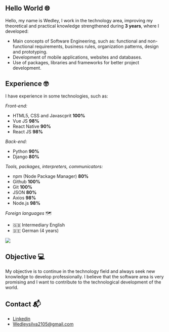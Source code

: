 ## Hello World 🌐

Hello, my name is Wedley, I work in the technology area, improving my theoretical and practical knowledge strengthened during **3 years**, where I developed:

- Main concepts of Software Engineering, such as: functional and non-functional requirements, business rules, organization patterns, design and prototyping.
- Development of mobile applications, websites and databases.
- Use of packages, libraries and frameworks for better project development.


## Experience 🤓
I have experience in some technologies, such as:

*Front-end:*
- HTML5, CSS and Javascprit **100%**
- Vue JS **98%**
- React Native **90%**
- React JS **98%**

*Back-end:*
- Python **90%**
- Django **80%**

*Tools, packages, interpreters, communicators:* 
- npm (Node Package Manager) **80%**
- Github **100%**
- Git **100%**
- JSON **80%**
- Axios **98%**
- Node.js **98%**

*Foreign languages* 🗺
- 🇬🇧 Intermediary English
- 🇩🇪 German (4 years)

<img src="https://github-readme-stats.vercel.app/api?username=WedleySilva&hide=contribs,prs,issues,stars&hide_rank=true&include_all_commits=true" />

## Objective 💻

My objective is to continue in the technology field and always seek new knowledge to develop professionally. I believe that the software area is very promising and I want to contribute to the technological development of the world.

## Contact 📬
- [Linkedin](https://www.linkedin.com/in/wedley-silva-809104247/)
- Wedleysilva2105@gmail.com
